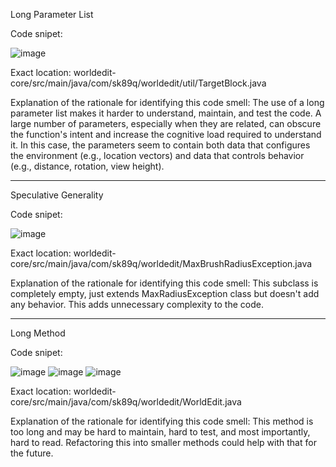 Long Parameter List

Code snipet:

![image](https://github.com/user-attachments/assets/a2abfceb-8dbf-4e5b-9bfa-fd8ea955afaf)

Exact location: worldedit-core/src/main/java/com/sk89q/worldedit/util/TargetBlock.java

Explanation of the rationale for identifying this code smell: The use of a long parameter list makes it harder to understand, maintain, and test the code. A large number of parameters, especially when they are related, can obscure the function's intent and increase the cognitive load required to understand it. In this case, the parameters seem to contain both data that configures the environment (e.g., location vectors) and data that controls behavior (e.g., distance, rotation, view height).

-------------------------------------------------------------------------------

Speculative Generality

Code snipet:

![image](https://github.com/user-attachments/assets/15eb3851-aa1b-4665-af4f-6dc6d49854e7)

Exact location: worldedit-core/src/main/java/com/sk89q/worldedit/MaxBrushRadiusException.java

Explanation of the rationale for identifying this code smell: This subclass is completely empty, just extends MaxRadiusException class but doesn't add any behavior. This adds unnecessary complexity to the code.

-------------------------------------------------------------------------------

Long Method

Code snipet:

![image](https://github.com/user-attachments/assets/a80fd592-792c-4e79-9f54-491856a4f5d0)
![image](https://github.com/user-attachments/assets/2b07621f-a8db-44bc-b08c-750784c5fe12)
![image](https://github.com/user-attachments/assets/6bfc72eb-abc2-4a97-b4a8-ec505a975db4)

Exact location: worldedit-core/src/main/java/com/sk89q/worldedit/WorldEdit.java

Explanation of the rationale for identifying this code smell: This method is too long and may be hard to maintain, hard to test, and most importantly, hard to read. Refactoring this into smaller methods could help with that for the future.
